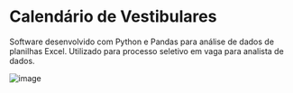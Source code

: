 # Calendário de Vestibulares

Software desenvolvido com Python e Pandas para análise de dados de planilhas Excel.
Utilizado para processo seletivo em vaga para analista de dados.

![image](https://github.com/KaiXtr/calendario-de-vestibulares/assets/42985693/eba76c4f-79f5-4e37-a28e-c8de60367f01)
